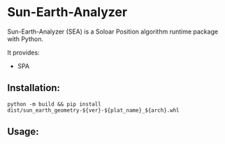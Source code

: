 # Sun-Earth-Analyzer
Sun-Earth-Analyzer (SEA) is a Soloar Position algorithm runtime package with Python.

It provides:
- SPA

## Installation:

    python -m build && pip install dist/sun_earth_geometry-${ver}-${plat_name}_${arch}.whl

## Usage:

